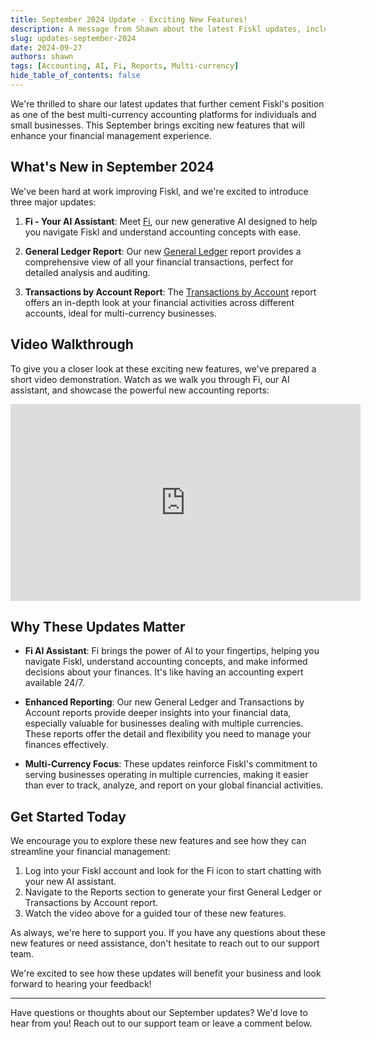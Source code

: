 ```yaml
---
title: September 2024 Update - Exciting New Features!
description: A message from Shawn about the latest Fiskl updates, including Fi AI and new accounting reports
slug: updates-september-2024
date: 2024-09-27
authors: shawn
tags: [Accounting, AI, Fi, Reports, Multi-currency]
hide_table_of_contents: false
---
```


We're thrilled to share our latest updates that further cement Fiskl's position as one of the best multi-currency accounting platforms for individuals and small businesses. This September brings exciting new features that will enhance your financial management experience.

## What's New in September 2024

We've been hard at work improving Fiskl, and we're excited to introduce three major updates:

1. **Fi - Your AI Assistant**: Meet [Fi](docs/core-features/fi), our new generative AI designed to help you navigate Fiskl and understand accounting concepts with ease.

2. **General Ledger Report**: Our new [General Ledger](docs/core-features/accounting/reports/general-ledger) report provides a comprehensive view of all your financial transactions, perfect for detailed analysis and auditing.

3. **Transactions by Account Report**: The [Transactions by Account](docs/core-features/accounting/reports/transactions-by-account) report offers an in-depth look at your financial activities across different accounts, ideal for multi-currency businesses.

## Video Walkthrough

To give you a closer look at these exciting new features, we've prepared a short video demonstration. Watch as we walk you through Fi, our AI assistant, and showcase the powerful new accounting reports:

<iframe width="560" height="315" src="https://www.youtube.com/embed/s23AlbXvSFU?si=9hJ0cFM9B3pfrTDP" title="YouTube video player" frameborder="0" allow="accelerometer; autoplay; clipboard-write; encrypted-media; gyroscope; picture-in-picture; web-share" referrerpolicy="strict-origin-when-cross-origin" allowfullscreen></iframe>

## Why These Updates Matter

- **Fi AI Assistant**: Fi brings the power of AI to your fingertips, helping you navigate Fiskl, understand accounting concepts, and make informed decisions about your finances. It's like having an accounting expert available 24/7.
<!-- truncate -->

- **Enhanced Reporting**: Our new General Ledger and Transactions by Account reports provide deeper insights into your financial data, especially valuable for businesses dealing with multiple currencies. These reports offer the detail and flexibility you need to manage your finances effectively.

- **Multi-Currency Focus**: These updates reinforce Fiskl's commitment to serving businesses operating in multiple currencies, making it easier than ever to track, analyze, and report on your global financial activities.

## Get Started Today

We encourage you to explore these new features and see how they can streamline your financial management:

1. Log into your Fiskl account and look for the Fi icon to start chatting with your new AI assistant.
2. Navigate to the Reports section to generate your first General Ledger or Transactions by Account report.
3. Watch the video above for a guided tour of these new features.

As always, we're here to support you. If you have any questions about these new features or need assistance, don't hesitate to reach out to our support team.

We're excited to see how these updates will benefit your business and look forward to hearing your feedback!

---

Have questions or thoughts about our September updates? We'd love to hear from you! Reach out to our support team or leave a comment below.